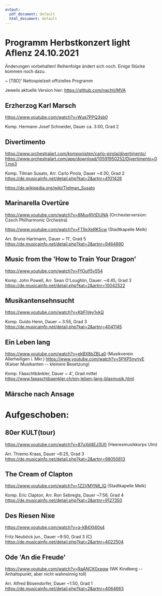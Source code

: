 ```yaml
---
output:
  pdf_document: default
  html_document: default
---
```


# Programm Herbstkonzert light Aflenz 24.10.2021

Änderungen vorbehalten!
Reihenfolge ändert sich noch. Einige Stücke kommen noch dazu.

~ [TBD]' Nettospielzeit offizielles Programm

Jeweils aktuelle Version hier:
https://github.com/nachti/MVA

## Erzherzog Karl Marsch
https://www.youtube.com/watch?v=Wue7PPQ3sb0

Komp. Hermann Josef Schneider, Dauer ca. 3:00, Grad 2


## Divertimento
https://www.orchestralart.com/komponisten/carlo-pirola/divertimento/
https://www.orchestralart.com/app/download/10591950252/Divertimento+01.mp3

Komp. Tilman Susato, Arr. Carlo Pirola, Dauer ~4:30, Grad 2
https://de.musicainfo.net/detail.php?kat=2&artnr=4101428

https://de.wikipedia.org/wiki/Tielman_Susato


## Marinarella Overtüre

https://www.youtube.com/watch?v=8MuyRVtDUNA (Orchesterversion: Czech Philharmonic Orchestra)

https://www.youtube.com/watch?v=FT9xXeRK5cw (Stadtkapelle Melk)

Arr. Bruno Hartmann, Dauer ~ 11', Grad 5
https://de.musicainfo.net/detail.php?kat=2&artnr=9464890


## Music from the 'How to Train Your Dragon'
https://www.youtube.com/watch?v=FfOuif5v554

Komp. John Powell, Arr. Sean O'Loughlin, Dauer: ~4:45, Grad 3
https://de.musicainfo.net/detail.php?kat=2&artnr=10042522


## Musikantensehnsucht
https://www.youtube.com/watch?v=KbFjVey1vkQ

Komp. Guido Henn, Dauer ~ 3:55, Grad 3
https://de.musicainfo.net/detail.php?kat=2&artnr=4041145


## Ein Leben lang
https://www.youtube.com/watch?v=ekBX8bZBLa0 (Musikverein Allerheiligen i. Mkr.)
https://www.youtube.com/watch?v=5PXP5nyrjyE (Kaiser Musikanten -- kleinere Besetzung)

Komp. Fäaschtbänkler, Dauer ~ 4', Grad mittel
https://www.faeaschtbaenkler.ch/ein-leben-lang-blasmusik.html


## Märsche nach Ansage


# Aufgeschoben:


## 80er KULT(tour)
https://www.youtube.com/watch?v=87uXd4EJ3U0 (Heeresmusikkorps Ulm)

Arr. Thiemo Kraas, Dauer ~6:25, Grad 3
https://de.musicainfo.net/detail.php?kat=2&artnr=98050613


## The Cream of Clapton
https://www.youtube.com/watch?v=1Z2VMYN6_lQ (Stadtkapelle Melk)

Komp. Eric Clapton, Arr. Ron Sebregts, Dauer ~7:56, Grad 4
https://de.musicainfo.net/detail.php?kat=2&artnr=9127350


## Des Riesen Nixe
https://www.youtube.com/watch?v=q-kB4Xt40s4

Fritz Neuböck jun., Dauer ~9:50, Grad 3 (C)
https://de.musicainfo.net/detail.php?kat=2&artnr=4022504


## Ode 'An die Freude'
https://www.youtube.com/watch?v=RaANCK0xpqw (WK Kindberg -- Anhaltspunkt, aber nicht wahnsinnig toll)

Arr. Alfred Bösendorfer, Dauer ~1:50, Grad 1
https://de.musicainfo.net/detail.php?kat=2&artnr=4064663


